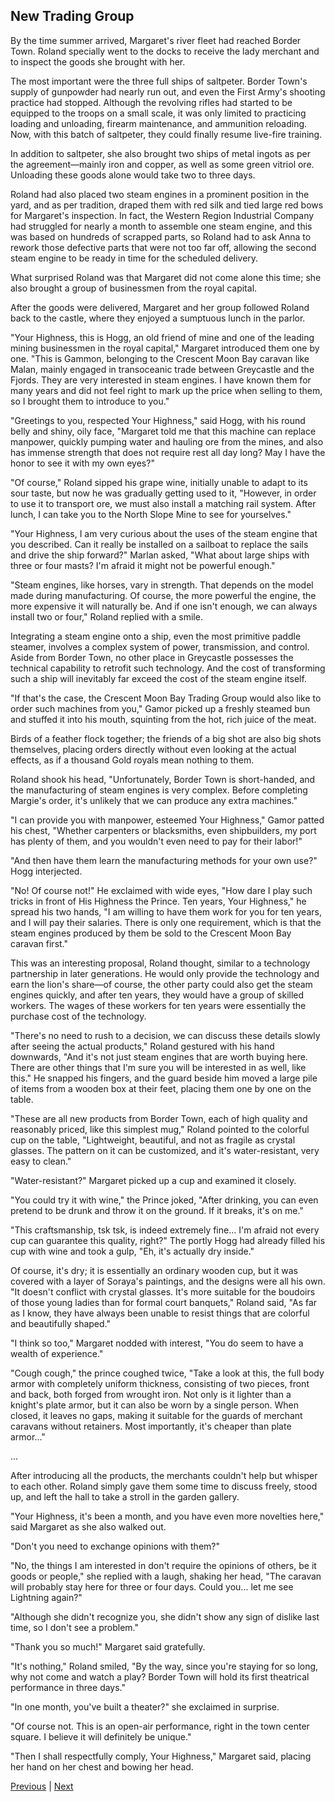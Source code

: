 ## New Trading Group
By the time summer arrived, Margaret's river fleet had reached Border Town. Roland specially went to the docks to receive the lady merchant and to inspect the goods she brought with her.



The most important were the three full ships of saltpeter. Border Town's supply of gunpowder had nearly run out, and even the First Army's shooting practice had stopped. Although the revolving rifles had started to be equipped to the troops on a small scale, it was only limited to practicing loading and unloading, firearm maintenance, and ammunition reloading. Now, with this batch of saltpeter, they could finally resume live-fire training.



In addition to saltpeter, she also brought two ships of metal ingots as per the agreement—mainly iron and copper, as well as some green vitriol ore. Unloading these goods alone would take two to three days.



Roland had also placed two steam engines in a prominent position in the yard, and as per tradition, draped them with red silk and tied large red bows for Margaret's inspection. In fact, the Western Region Industrial Company had struggled for nearly a month to assemble one steam engine, and this was based on hundreds of scrapped parts, so Roland had to ask Anna to rework those defective parts that were not too far off, allowing the second steam engine to be ready in time for the scheduled delivery.



What surprised Roland was that Margaret did not come alone this time; she also brought a group of businessmen from the royal capital.



After the goods were delivered, Margaret and her group followed Roland back to the castle, where they enjoyed a sumptuous lunch in the parlor.



"Your Highness, this is Hogg, an old friend of mine and one of the leading mining businessmen in the royal capital," Margaret introduced them one by one. "This is Gammon, belonging to the Crescent Moon Bay caravan like Malan, mainly engaged in transoceanic trade between Greycastle and the Fjords. They are very interested in steam engines. I have known them for many years and did not feel right to mark up the price when selling to them, so I brought them to introduce to you."



"Greetings to you, respected Your Highness," said Hogg, with his round belly and shiny, oily face, "Margaret told me that this machine can replace manpower, quickly pumping water and hauling ore from the mines, and also has immense strength that does not require rest all day long? May I have the honor to see it with my own eyes?"



"Of course," Roland sipped his grape wine, initially unable to adapt to its sour taste, but now he was gradually getting used to it, "However, in order to use it to transport ore, we must also install a matching rail system. After lunch, I can take you to the North Slope Mine to see for yourselves."



"Your Highness, I am very curious about the uses of the steam engine that you described. Can it really be installed on a sailboat to replace the sails and drive the ship forward?" Marlan asked, "What about large ships with three or four masts? I'm afraid it might not be powerful enough."



"Steam engines, like horses, vary in strength. That depends on the model made during manufacturing. Of course, the more powerful the engine, the more expensive it will naturally be. And if one isn't enough, we can always install two or four," Roland replied with a smile.



Integrating a steam engine onto a ship, even the most primitive paddle steamer, involves a complex system of power, transmission, and control. Aside from Border Town, no other place in Greycastle possesses the technical capability to retrofit such technology. And the cost of transforming such a ship will inevitably far exceed the cost of the steam engine itself.



"If that's the case, the Crescent Moon Bay Trading Group would also like to order such machines from you," Gamor picked up a freshly steamed bun and stuffed it into his mouth, squinting from the hot, rich juice of the meat.



Birds of a feather flock together; the friends of a big shot are also big shots themselves, placing orders directly without even looking at the actual effects, as if a thousand Gold royals mean nothing to them.



Roland shook his head, "Unfortunately, Border Town is short-handed, and the manufacturing of steam engines is very complex. Before completing Margie's order, it's unlikely that we can produce any extra machines."



"I can provide you with manpower, esteemed Your Highness," Gamor patted his chest, "Whether carpenters or blacksmiths, even shipbuilders, my port has plenty of them, and you wouldn't even need to pay for their labor!"



"And then have them learn the manufacturing methods for your own use?" Hogg interjected.



"No! Of course not!" He exclaimed with wide eyes, "How dare I play such tricks in front of His Highness the Prince. Ten years, Your Highness," he spread his two hands, "I am willing to have them work for you for ten years, and I will pay their salaries. There is only one requirement, which is that the steam engines produced by them be sold to the Crescent Moon Bay caravan first."



This was an interesting proposal, Roland thought, similar to a technology partnership in later generations. He would only provide the technology and earn the lion's share—of course, the other party could also get the steam engines quickly, and after ten years, they would have a group of skilled workers. The wages of these workers for ten years were essentially the purchase cost of the technology.



"There's no need to rush to a decision, we can discuss these details slowly after seeing the actual products," Roland gestured with his hand downwards, "And it's not just steam engines that are worth buying here. There are other things that I'm sure you will be interested in as well, like this." He snapped his fingers, and the guard beside him moved a large pile of items from a wooden box at their feet, placing them one by one on the table.



"These are all new products from Border Town, each of high quality and reasonably priced, like this simplest mug," Roland pointed to the colorful cup on the table, "Lightweight, beautiful, and not as fragile as crystal glasses. The pattern on it can be customized, and it's water-resistant, very easy to clean."



"Water-resistant?" Margaret picked up a cup and examined it closely.



"You could try it with wine," the Prince joked, "After drinking, you can even pretend to be drunk and throw it on the ground. If it breaks, it's on me."



"This craftsmanship, tsk tsk, is indeed extremely fine... I'm afraid not every cup can guarantee this quality, right?" The portly Hogg had already filled his cup with wine and took a gulp, "Eh, it's actually dry inside."



Of course, it's dry; it is essentially an ordinary wooden cup, but it was covered with a layer of Soraya's paintings, and the designs were all his own. "It doesn't conflict with crystal glasses. It's more suitable for the boudoirs of those young ladies than for formal court banquets," Roland said, "As far as I know, they have always been unable to resist things that are colorful and beautifully shaped."



"I think so too," Margaret nodded with interest, "You do seem to have a wealth of experience."



"Cough cough," the prince coughed twice, "Take a look at this, the full body armor with completely uniform thickness, consisting of two pieces, front and back, both forged from wrought iron. Not only is it lighter than a knight's plate armor, but it can also be worn by a single person. When closed, it leaves no gaps, making it suitable for the guards of merchant caravans without retainers. Most importantly, it's cheaper than plate armor..."

...

After introducing all the products, the merchants couldn't help but whisper to each other. Roland simply gave them some time to discuss freely, stood up, and left the hall to take a stroll in the garden gallery.



"Your Highness, it's been a month, and you have even more novelties here," said Margaret as she also walked out.



"Don't you need to exchange opinions with them?"



"No, the things I am interested in don't require the opinions of others, be it goods or people," she replied with a laugh, shaking her head, "The caravan will probably stay here for three or four days. Could you... let me see Lightning again?"



"Although she didn't recognize you, she didn't show any sign of dislike last time, so I don't see a problem."



"Thank you so much!" Margaret said gratefully.



"It's nothing," Roland smiled, "By the way, since you're staying for so long, why not come and watch a play? Border Town will hold its first theatrical performance in three days."



"In one month, you've built a theater?" she exclaimed in surprise.

"Of course not. This is an open-air performance, right in the town center square. I believe it will definitely be unique."

"Then I shall respectfully comply, Your Highness," Margaret said, placing her hand on her chest and bowing her head.





[Previous](CH0186.md) | [Next](CH0188.md)
